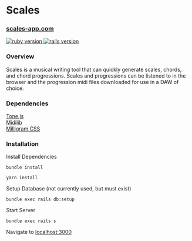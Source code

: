# Scales

### [scales-app.com](https://www.scales-app.com)

<p align="left">
  <a href="https://www.ruby-lang.org/en/">
    <img src="https://img.shields.io/badge/Ruby-v2.7.2-green.svg" alt="ruby version"/>
  </a>
  <a href="http://rubyonrails.org/">
    <img src="https://img.shields.io/badge/Rails-v6.0.3-brightgreen.svg" alt="rails version"/>
  </a>
</p>

### Overview

Scales is a musical writing tool that can quickly generate scales, chords, and chord progressions. Scales and progressions can be listened to in the browser and the progression midi files downloaded for use in a DAW of choice.

### Dependencies

[Tone.js](https://tonejs.github.io)
<br/>
[Midilib](https://github.com/jimm/midilib)
<br/>
[Milligram CSS](https://milligram.io)

### Installation

Install Dependencies
```
bundle install

yarn install
```

Setup Database (not currently used, but must exist)
```
bundle exec rails db:setup
```

Start Server
```
bundle exec rails s
```

Navigate to [localhost:3000](localhost:3000)
